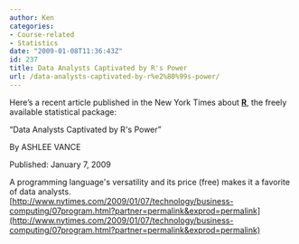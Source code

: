```yaml
---
author: Ken
categories:
- Course-related
- Statistics
date: "2009-01-08T11:36:43Z"
id: 237
title: Data Analysts Captivated by R's Power
url: /data-analysts-captivated-by-r%e2%80%99s-power/
---
```

Here&#8217;s a recent article published in the New York Times about [**R**](http://www.r-project.org), the freely available statistical package:


  &#8220;Data Analysts Captivated by R's Power&#8221;



  By ASHLEE VANCE



  Published: January 7, 2009



  A programming language's versatility and its price (free) makes it a favorite of data analysts.
 [http://www.nytimes.com/2009/01/07/technology/business-computing/07program.html?partner=permalink&exprod=permalink](http://www.nytimes.com/2009/01/07/technology/business-computing/07program.html?partner=permalink&exprod=permalink)


